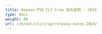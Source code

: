 ```yaml
---
title: Aspose.PSD CLI Crop 发布说明 - 2024
type: docs
weight: 40
url: /zh/net/cli/crop/release-notes-2024/
---
```

